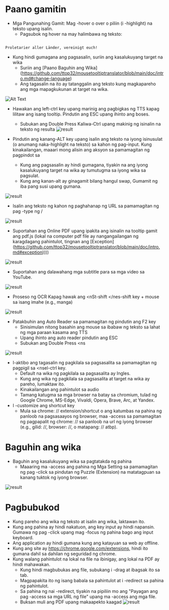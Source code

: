 # Paano gamitin


- Mga Pangunahing Gamit: Mag -hover o over o piliin (i -highlight) na teksto upang isalin.
  - Pagsubok ng hover na may halimbawa ng teksto:
```console

Proletarier aller Länder, vereinigt euch!

```

  - Kung hindi gumagana ang pagsasalin, suriin ang kasalukuyang target na wika
    - Suriin ang [Paano Baguhin ang Wika] (https://github.com/ttop32/mousetooltiptranslator/blob/main/doc/intro.md#change-language)
    - Ang tagasalin na ito ay tatanggalin ang teksto kung magkapareho ang mga mapagkukunan at target na wika.


![Alt Text](/doc/reagre.gif)



- Hawakan ang <nfd> left-ctrl </nkd> key upang marinig ang pagbigkas ng TTS kapag lilitaw ang isang tooltip. Pindutin ang <SBD> ESC </SBD> upang ihinto ang boses.
  - Subukan ang Double Press <SBD> Kaliwa-Ctrl </nSi> upang makinig ng isinalin na teksto ng resulta
![result](/doc/20.gif)



- Pindutin ang <SRABD> kanang-ALT </nSI> key upang isalin ang teksto na iyong isinusulat (o anumang naka-highlight na teksto) sa kahon ng pag-input. Kung kinakailangan, maaari mong alisin ang aksyon sa pamamagitan ng pagpindot sa <srad>
  - Kung ang pagsasalin ay hindi gumagana, tiyakin na ang iyong kasalukuyang target na wika ay tumutugma sa iyong wika sa pagsulat.
  - Kung ang <sbd> kanan-alt </nkd> ay ginagamit bilang hangul swap,
Gumamit ng iba pang susi upang gumana.


![result](/doc/11.gif)



- Isalin ang teksto ng kahon ng paghahanap ng URL sa pamamagitan ng pag -type ng <sbd>/


![result](/doc/21.gif)



- Suportahan ang Online PDF upang ipakita ang isinalin na tooltip gamit ang pdf.js (lokal na computer pdf file ay nangangailangan ng karagdagang pahintulot, tingnan ang [Exception] (https://github.com/ttop32/mousetooltiptranslator/blob/main/doc/intro.md#exception))))


![result](/doc/12.gif)



- Suportahan ang dalawahang mga subtitle para sa mga video sa YouTube.


![result](/doc/16.gif)



- Proseso ng OCR Kapag hawak ang <nSt-shift </nes-shift </sbd> key + mouse sa isang imahe (e.g., manga)


![result](/doc/15.gif)



- Patakbuhin ang Auto Reader sa pamamagitan ng pindutin ang <SBD> F2 </sbd> key
  - Sinisimulan nitong basahin ang mouse sa ibabaw ng teksto sa lahat ng mga paraan kasama ang TTS
  - Upang ihinto ang auto reader pindutin ang <SBD> ESC </SBD>
  - Subukan ang Double Press <ns


![result](/doc/30.gif)



- I-aktibo ang tagasalin ng pagkilala sa pagsasalita sa pamamagitan ng pagpigil sa <nsel-ctrl </nest> key.
  - Default na wika ng pagkilala sa pagsasalita ay Ingles.
  - Kung ang wika ng pagkilala sa pagsasalita at target na wika ay pareho, lumaktaw ito.
  - Kinakailangan ang pahintulot sa audio
  - Tamang katugma sa mga browser na batay sa chromium, tulad ng Google Chrome, MS-Edge, Vivaldi, Opera, Brave, Arc, at Yandex.
- I -customize ang shortcut key
  - Mula sa chrome: // extension/shortcut o ang katumbas na pahina ng panloob na pagsasaayos ng browser, maa -access sa pamamagitan ng pagpapalit ng chrome: // sa panloob na url ng iyong browser (e.g., gilid: //, browser: //, o matapang: // atbp).
# Baguhin ang wika
- Baguhin ang kasalukuyang wika sa pagtatakda ng pahina
  - Maaaring ma -access ang pahina ng Mga Setting sa pamamagitan ng pag -click sa pindutan ng Puzzle (Extension) na matatagpuan sa kanang tuktok ng iyong browser.


![result](/doc/14.gif)





# Pagbubukod


- Kung pareho ang wika ng teksto at isalin ang wika, laktawan ito.
- Kung ang pahina ay hindi nakatuon, ang key input ay hindi napansin.
Gumawa ng pag -click upang mag -focus ng pahina bago ang input keyboard.
- Ang application ay hindi gumana kung ang katayuan sa web ay offline.
- Kung ang site ay <https://chrome.google.com/extensions>, hindi ito gumana dahil sa dahilan ng seguridad ng chrome.
- Kung walang pahintulot na lokal na file na ibinigay, ang lokal na PDF ay hindi mahawakan.
  - Kung hindi magbubukas ang file, subukang i -drag at ibagsak ito sa tab.
  - Magpapakita ito ng isang babala sa pahintulot at i -redirect sa pahina ng pahintulot.
  - Sa pahina ng nai -redirect, tiyakin na pipiliin mo ang "Payagan ang pag -access sa mga URL ng file" upang ma -access ang mga file.
  - Buksan muli ang PDF upang makaapekto kaagad
![result](/doc/10.gif)
